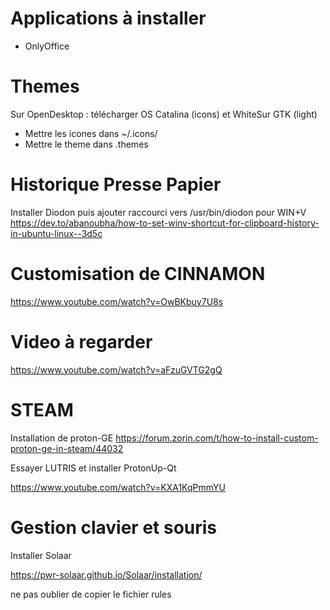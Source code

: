 # Applications à installer

- OnlyOffice

# Themes

Sur OpenDesktop : télécharger OS Catalina (icons)  et WhiteSur GTK (light)

- Mettre les icones dans ~/.icons/
- Mettre le theme dans .themes

# Historique Presse Papier
Installer Diodon puis ajouter raccourci vers /usr/bin/diodon pour WIN+V
https://dev.to/abanoubha/how-to-set-winv-shortcut-for-clipboard-history-in-ubuntu-linux--3d5c

# Customisation de CINNAMON

https://www.youtube.com/watch?v=OwBKbuy7U8s

# Video à regarder

https://www.youtube.com/watch?v=aFzuGVTG2gQ

# STEAM

Installation de proton-GE 
https://forum.zorin.com/t/how-to-install-custom-proton-ge-in-steam/44032

Essayer LUTRIS et installer ProtonUp-Qt

https://www.youtube.com/watch?v=KXA1KqPmmYU

# Gestion clavier et souris

Installer Solaar 

https://pwr-solaar.github.io/Solaar/installation/

ne pas oublier de copier le fichier rules
